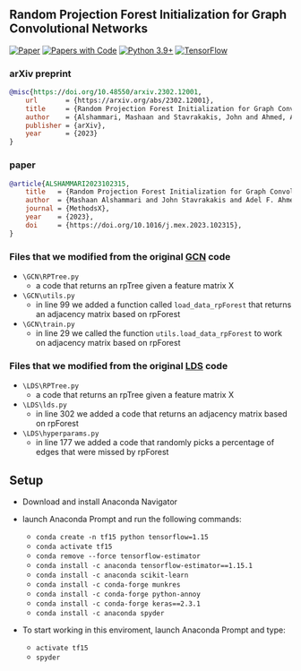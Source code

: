 ## Random Projection Forest Initialization for Graph Convolutional Networks

[![Paper](http://img.shields.io/badge/arXiv-2302.12001-b31b1b.svg)](https://arxiv.org/abs/2302.12001)
[![Papers with Code](http://img.shields.io/badge/PaperswithCode-2302.12001-21cbce.svg)](https://paperswithcode.com/paper/random-projection-forest-initialization-for)
[![Python 3.9+](https://img.shields.io/badge/python-3.9+-blue.svg)](https://www.python.org/downloads/release/python-390/)
[![TensorFlow](https://img.shields.io/badge/tensorflow-1.15-brightgreen.svg)]()

### arXiv preprint
```bibtex
@misc{https://doi.org/10.48550/arxiv.2302.12001,
	url 	  = {https://arxiv.org/abs/2302.12001},  	
  	title 	  = {Random Projection Forest Initialization for Graph Convolutional Networks},
	author 	  = {Alshammari, Mashaan and Stavrakakis, John and Ahmed, Adel F. and Takatsuka, Masahiro},
  	publisher = {arXiv},
  	year 	  = {2023}
}
```
### paper
```bibtex
@article{ALSHAMMARI2023102315,
	title 	= {Random Projection Forest Initialization for Graph Convolutional Networks},
	author 	= {Mashaan Alshammari and John Stavrakakis and Adel F. Ahmed and Masahiro Takatsuka}
	journal = {MethodsX},
	year 	= {2023},
	doi 	= {https://doi.org/10.1016/j.mex.2023.102315},	
}
```

### Files that we modified from the original [GCN](https://github.com/tkipf/gcn) code
- `\GCN\RPTree.py`
	- a code that returns an rpTree given a feature matrix X
- `\GCN\utils.py`
	- in line 99 we added a function called `load_data_rpForest` that returns an adjacency matrix based on rpForest
- `\GCN\train.py`
	- in line 29 we called the function `utils.load_data_rpForest` to work on adjacency matrix based on rpForest
	

### Files that we modified from the original [LDS](https://github.com/lucfra/LDS-GNN) code
- `\LDS\RPTree.py`
	- a code that returns an rpTree given a feature matrix X
- `\LDS\lds.py`
	- in line 302 we added a code that returns an adjacency matrix based on rpForest
- `\LDS\hyperparams.py`
	- in line 177 we added a code that randomly picks a percentage of edges that were missed by rpForest
	

## Setup

- Download and install Anaconda Navigator
- launch Anaconda Prompt and run the following commands:
	- `conda create -n tf15 python tensorflow=1.15`
	- `conda activate tf15`
	- `conda remove --force tensorflow-estimator`
	- `conda install -c anaconda tensorflow-estimator==1.15.1`
	- `conda install -c anaconda scikit-learn`
	- `conda install -c conda-forge munkres`
	- `conda install -c conda-forge python-annoy`
	- `conda install -c conda-forge keras==2.3.1`
	- `conda install -c anaconda spyder`

- To start working in this enviroment, launch Anaconda Prompt and type:
	- `activate tf15`
	- `spyder`
